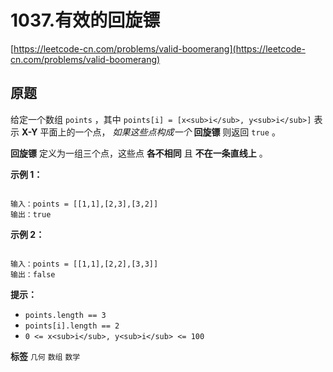 # 1037.有效的回旋镖
[https://leetcode-cn.com/problems/valid-boomerang](https://leetcode-cn.com/problems/valid-boomerang) 
## 原题
给定一个数组<meta charset="UTF-8" /> `points` ，其中<meta charset="UTF-8" /> `points[i] = [x<sub>i</sub>, y<sub>i</sub>]` 表示 **X-Y** 平面上的一个点， *如果这些点构成一个* **回旋镖** 则返回 `true` 。

 **回旋镖** 定义为一组三个点，这些点 **各不相同** 且 **不在一条直线上** 。

 

 **示例 1：** 

```

输入：points = [[1,1],[2,3],[3,2]]
输出：true

```
 **示例 2：** 

```

输入：points = [[1,1],[2,2],[3,3]]
输出：false
```
 

 **提示：** 
<meta charset="UTF-8" />
-  `points.length == 3` 
-  `points[i].length == 2` 
-  `0 <= x<sub>i</sub>, y<sub>i</sub> <= 100` 
 
**标签**
`几何` `数组` `数学` 

## 
```go
```
>
